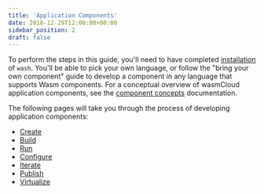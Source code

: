 ```yaml
---
title: 'Application Components'
date: 2018-12-29T12:00:00+00:00
sidebar_position: 2
draft: false
---
```


To perform the steps in this guide, you'll need to have completed [installation](/docs/installation) of `wash`. You'll be able to pick your own language, or follow the "bring your own component" guide to develop a component in any language that supports Wasm components. For a conceptual overview of wasmCloud application components, see the [component concepts](/docs/concepts/components) documentation.

The following pages will take you through the process of developing application components:

- [Create](./generate)
- [Build](./build)
- [Run](./run)
- [Configure](./configure)
- [Iterate](./update)
- [Publish](./publish)
- [Virtualize](./virtualize)